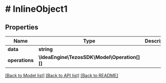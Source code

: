 # # InlineObject1

## Properties

Name | Type | Description | Notes
------------ | ------------- | ------------- | -------------
**data** | **string** |  |
**operations** | **\IdeaEngine\TezosSDK\Model\Operation[][]** |  |

[[Back to Model list]](../../README.md#models) [[Back to API list]](../../README.md#endpoints) [[Back to README]](../../README.md)
